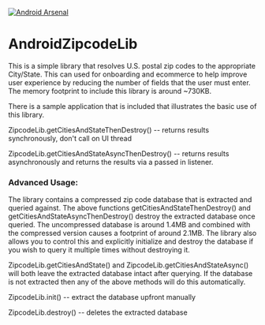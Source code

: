 [![Android Arsenal](https://img.shields.io/badge/Android%20Arsenal-AndroidZipcodeLib-green.svg?style=true)](https://android-arsenal.com/details/1/2820)

# AndroidZipcodeLib

This is a simple library that resolves U.S. postal zip codes to the appropriate City/State.  This can used for onboarding and ecommerce to help improve user experience by reducing the number of fields that the user must enter.  The memory footprint to include this library is around ~730KB.

There is a sample application that is included that illustrates the basic use of this library.  

ZipcodeLib.getCitiesAndStateThenDestroy()       -- returns results synchronously, don't call on UI thread

ZipcodeLib.getCitiesAndStateAsyncThenDestroy()  -- returns results asynchronously and returns the results via a passed                                                    in listener.

### Advanced Usage:

The library contains a compressed zip code database that is extracted and queried against.  The above functions getCitiesAndStateThenDestroy() and getCitiesAndStateAsyncThenDestroy() destroy the extracted database once queried. The uncompressed database is around 1.4MB and combined with the compressed version causes a footprint of around 2.1MB.  The library also allows you to control this and explicitly initialize and destroy the database if you wish to query it multiple times without destroying it.

ZipcodeLib.getCitiesAndState() and ZipcodeLib.getCitiesAndStateAsync() will both leave the extracted database intact after querying.  If the database is not extracted then any of the above methods will do this automatically.

ZipcodeLib.init()     --  extract the database upfront manually

ZipcodeLib.destroy()  --  deletes the extracted database

